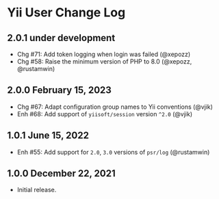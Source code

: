 # Yii User Change Log

## 2.0.1 under development

- Chg #71: Add token logging when login was failed (@xepozz)
- Chg #58: Raise the minimum version of PHP to 8.0 (@xepozz, @rustamwin)

## 2.0.0 February 15, 2023

- Chg #67: Adapt configuration group names to Yii conventions (@vjik)
- Enh #68: Add support of `yiisoft/session` version `^2.0` (@vjik)

## 1.0.1 June 15, 2022

- Enh #55: Add support for `2.0`, `3.0` versions of `psr/log` (@rustamwin)

## 1.0.0 December 22, 2021

- Initial release.
